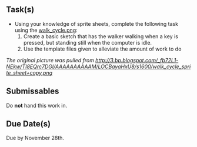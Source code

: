 Task(s)
-------
* Using your knowledge of sprite sheets, complete the following task using the [walk_cycle.png](http://www.mrseidel.com/images/Processing/walk_cycle.png):
  1. Create a basic sketch that has the walker walking when a key is pressed, but standing still when the computer is idle.
  2. Use the template files given to alleviate the amount of work to do

*The original picture was pulled from http://3.bp.blogspot.com/_fb72L1-NEkw/TI8EQrc7DGI/AAAAAAAAAAM/LOCBayaHxU8/s1600/walk_cycle_sprite_sheet+copy.png*

Submissables
------------
Do **not** hand this work in.

Due Date(s)
----------
Due by November 28th.
